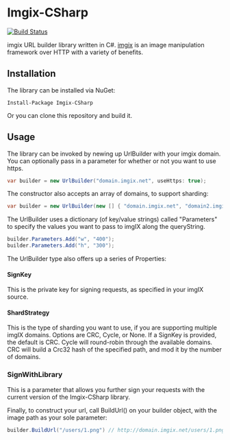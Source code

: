 # Imgix-CSharp

[![Build Status](https://travis-ci.org/imgix/Imgix-CSharp.svg?branch=master)](https://travis-ci.org/imgix/Imgix-CSharp)

imgix URL builder library written in C#. [imgix](http://www.imgix.com/) is an image manipulation framework over HTTP with a variety of benefits.

## Installation
The library can be installed via NuGet: 

    Install-Package Imgix-CSharp

Or you can clone this repository and build it.

## Usage
The library can be invoked by newing up UrlBuilder with your imgix domain. You can optionally pass in a parameter for whether or not you want to use https.

```csharp
var builder = new UrlBuilder("domain.imgix.net", useHttps: true);
```
    
The constructor also accepts an array of domains, to support sharding:

```csharp
var builder = new UrlBuilder(new [] { "domain.imgix.net", "domain2.imgix.net" }, useHttps: true);
```

The UrlBuilder uses a dictionary (of key/value strings) called "Parameters" to specify the values you want to pass to imgIX along the queryString.

```csharp
builder.Parameters.Add("w", "400");
builder.Parameters.Add("h", "300");
```
    
The UrlBuilder type also offers up a series of Properties:

#### SignKey
This is the private key for signing requests, as specified in your imgIX source.

#### ShardStrategy
This is the type of sharding you want to use, if you are supporting multiple imgIX domains. Options are CRC, Cycle, or None. If a SignKey is provided, the default is CRC. Cycle will round-robin through the available domains. CRC will build a Crc32 hash of the specified path, and mod it by the number of domains.

### SignWithLibrary
This is a parameter that allows you further sign your requests with the current version of the Imgix-CSharp library.

Finally, to construct your url, call BuildUrl() on your builder object, with the image path as your sole parameter:

```csharp
builder.BuildUrl("/users/1.png") // http://domain.imgix.net/users/1.png
```

